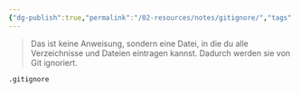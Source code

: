 ```yaml
---
{"dg-publish":true,"permalink":"/02-resources/notes/gitignore/","tags":["git/gitignore"],"noteIcon":"","updated":"2024-10-15T11:17:15.638+02:00"}
---
```


>Das ist keine Anweisung, sondern eine Datei, in die du alle Verzeichnisse und Dateien eintragen kannst. Dadurch werden sie von Git ignoriert.
```bash
.gitignore
```